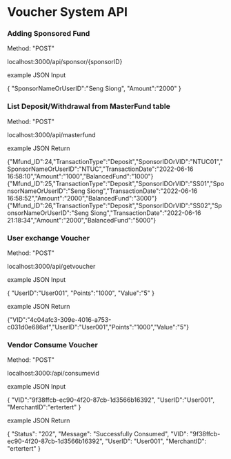 # Voucher System API

### Adding Sponsored Fund
Method: "POST"

localhost:3000/api/sponsor/{sponsorID}

example JSON Input

{
"SponsorNameOrUserID":"Seng Siong",
"Amount":"2000"
}


### List Deposit/Withdrawal from MasterFund table
Method: "POST"

localhost:3000/api/masterfund

example JSON Return

{"Mfund_ID":24,"TransactionType":"Deposit","SponsorIDOrVID":"NTUC01","SponsorNameOrUserID":"NTUC","TransactionDate":"2022-06-16 16:58:10","Amount":"1000","BalancedFund":"1000"}
{"Mfund_ID":25,"TransactionType":"Deposit","SponsorIDOrVID":"SS01","SponsorNameOrUserID":"Seng Siong","TransactionDate":"2022-06-16 16:58:52","Amount":"2000","BalancedFund":"3000"}
{"Mfund_ID":26,"TransactionType":"Deposit","SponsorIDOrVID":"SS02","SponsorNameOrUserID":"Seng Siong","TransactionDate":"2022-06-16 21:18:34","Amount":"2000","BalancedFund":"5000"}


### User exchange Voucher
Method: "POST"

localhost:3000/api/getvoucher

example JSON Input

{
"UserID":"User001",
"Points":"1000",
"Value":"5"
}

example JSON Return

{"VID":"4c04afc3-309e-4016-a753-c031d0e686af","UserID":"User001","Points":"1000","Value":"5"}

### Vendor Consume Voucher
Method: "POST"

localhost:3000:/api/consumevid

example JSON Input

{
"VID":"9f38ffcb-ec90-4f20-87cb-1d3566b16392",
"UserID":"User001",
"MerchantID":"ertertert"
}

example JSON Return

{
"Status": "202",
"Message": "Successfully Consumed",
"VID": "9f38ffcb-ec90-4f20-87cb-1d3566b16392",
"UserID": "User001",
"MerchantID": "ertertert"
}